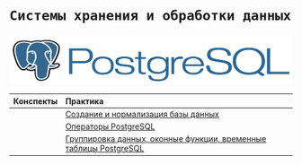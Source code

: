 # `Системы хранения и обработки данных`

<img src='img/pglogo.png'>

|Конспекты | Практика|
|:--|:--|
| |[Создание и нормализация базы данных](https://github.com/NazarovMichail/Data-storage-course/tree/master/Normalization) |
| | [Операторы PostgreSQL](https://github.com/NazarovMichail/Data-storage-course/tree/master/Operators)| 
| | [Группировка данных, оконные функции, временные таблицы PostgreSQL](https://github.com/NazarovMichail/Data-storage-course/tree/master/Window%20PostgreSQL)| 
